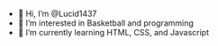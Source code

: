 - 👋 Hi, I’m @Lucid1437
- 👀 I’m interested in Basketball and programming
- 🌱 I’m currently learning HTML, CSS, and Javascript

<!---
Lucid1437/Lucid1437 is a ✨ special ✨ repository because its `README.md` (this file) appears on your GitHub profile.
You can click the Preview link to take a look at your changes.
--->
